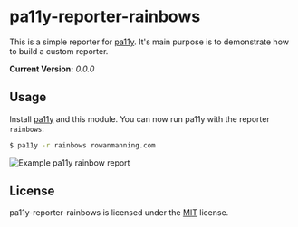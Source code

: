 
pa11y-reporter-rainbows
=======================

This is a simple reporter for [pa11y][pa11y]. It's main purpose is to demonstrate how to build a custom reporter.

**Current Version:** *0.0.0*


Usage
-----

Install [pa11y][pa11y] and this module. You can now run pa11y with the reporter `rainbows`:

```sh
$ pa11y -r rainbows rowanmanning.com
```

![Example pa11y rainbow report](https://raw.github.com/rowanmanning/pa11y-reporter-rainbows/img/pa11y-reporter-rainbows-usage.png)


License
-------

pa11y-reporter-rainbows is licensed under the [MIT][mit] license.



[pa11y]: https://github.com/nature/pa11y
[mit]: http://opensource.org/licenses/mit-license.php
